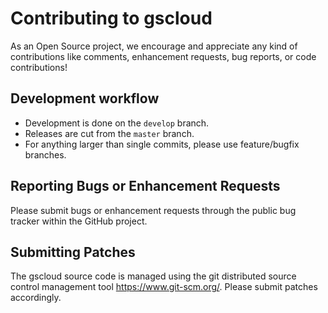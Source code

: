 # Contributing to gscloud

As an Open Source project, we encourage and appreciate any kind of contributions like comments, enhancement requests, bug reports, or code contributions!

## Development workflow

* Development is done on the `develop` branch.
* Releases are cut from the `master` branch.
* For anything larger than single commits, please use feature/bugfix branches.

## Reporting Bugs or Enhancement Requests

Please submit bugs or enhancement requests through the public bug tracker within the GitHub project.

## Submitting Patches

The gscloud source code is managed using the git distributed source control management tool <https://www.git-scm.org/>. Please submit patches accordingly.
